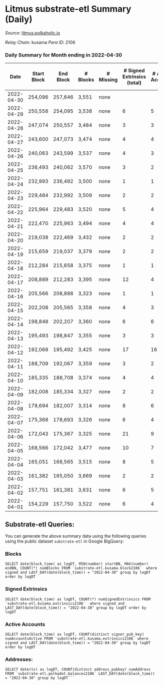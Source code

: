 # Litmus substrate-etl Summary (Daily)

_Source_: [litmus.polkaholic.io](https://litmus.polkaholic.io)

*Relay Chain*: kusama
*Para ID*: 2106



### Daily Summary for Month ending in 2022-04-30


| Date | Start Block | End Block | # Blocks | # Missing | # Signed Extrinsics (total) | # Active Accounts | # Addresses with Balances | # Events | # Transfers | # XCM Transfers In | # XCM Transfers Out |
| ---- | ----------- | --------- | -------- | --------- | --------------------------- | ----------------- | ------------------------- | -------- | ----------- | ------------------ | ------------------- |
| 2022-04-30 | 254,096 | 257,646 | 3,551 | none |  |  | 3,824 | 7,104 |   |   |   |
| 2022-04-29 | 250,558 | 254,095 | 3,538 | none | 6 | 5 | 3,824 | 7,110 |   |   |   |
| 2022-04-28 | 247,074 | 250,557 | 3,484 | none | 3 | 3 | 3,824 | 6,985 |   |   |   |
| 2022-04-27 | 243,600 | 247,073 | 3,474 | none | 4 | 4 | 3,824 | 6,968 |   |   |   |
| 2022-04-26 | 240,063 | 243,599 | 3,537 | none | 4 | 3 | 3,824 | 7,094 |   |   |   |
| 2022-04-25 | 236,493 | 240,062 | 3,570 | none | 3 | 2 | 3,824 | 7,156 |   |   |   |
| 2022-04-24 | 232,993 | 236,492 | 3,500 | none | 1 | 1 | 3,824 | 7,007 |   |   |   |
| 2022-04-23 | 229,484 | 232,992 | 3,509 | none | 2 | 2 | 3,824 | 7,030 |   |   |   |
| 2022-04-22 | 225,964 | 229,483 | 3,520 | none | 5 | 4 | 3,824 | 7,067 |   |   |   |
| 2022-04-21 | 222,470 | 225,963 | 3,494 | none | 4 | 4 | 3,824 | 7,010 |   |   |   |
| 2022-04-20 | 219,038 | 222,469 | 3,432 | none | 2 | 2 | 3,824 | 6,876 |   |   |   |
| 2022-04-19 | 215,659 | 219,037 | 3,379 | none | 2 | 2 | 3,824 | 6,770 |   |   |   |
| 2022-04-18 | 212,284 | 215,658 | 3,375 | none | 1 | 1 | 3,824 | 6,757 |   |   |   |
| 2022-04-17 | 208,889 | 212,283 | 3,395 | none | 12 | 4 | 3,824 | 6,856 |   |   |   |
| 2022-04-16 | 205,566 | 208,888 | 3,323 | none | 1 | 1 | 3,821 | 6,653 |   |   |   |
| 2022-04-15 | 202,208 | 205,565 | 3,358 | none | 4 | 3 | 3,821 | 6,736 |   |   |   |
| 2022-04-14 | 198,848 | 202,207 | 3,360 | none | 6 | 6 | 3,821 | 6,755 |   |   |   |
| 2022-04-13 | 195,493 | 198,847 | 3,355 | none | 3 | 3 | 3,821 | 6,727 |   |   |   |
| 2022-04-12 | 192,068 | 195,492 | 3,425 | none | 17 | 16 | 3,821 | 6,936 |   |   |   |
| 2022-04-11 | 188,709 | 192,067 | 3,359 | none | 3 | 2 | 3,821 | 6,735 |   |   |   |
| 2022-04-10 | 185,335 | 188,708 | 3,374 | none | 4 | 4 | 3,821 | 6,770 |   |   |   |
| 2022-04-09 | 182,008 | 185,334 | 3,327 | none | 2 | 2 | 3,821 | 6,666 |   |   |   |
| 2022-04-08 | 178,694 | 182,007 | 3,314 | none | 8 | 6 | 3,821 | 6,654 |   |   |   |
| 2022-04-07 | 175,368 | 178,693 | 3,326 | none | 6 | 4 | 3,821 | 6,678 |   |   |   |
| 2022-04-06 | 172,043 | 175,367 | 3,325 | none | 21 | 9 | 3,821 | 6,736 |   |   |   |
| 2022-04-05 | 168,566 | 172,042 | 3,477 | none | 10 | 7 | 3,821 | 6,996 |   |   |   |
| 2022-04-04 | 165,051 | 168,565 | 3,515 | none | 8 | 5 | 3,821 | 7,064 |   |   |   |
| 2022-04-03 | 161,382 | 165,050 | 3,669 | none | 2 | 2 | 3,821 | 7,348 |   |   |   |
| 2022-04-02 | 157,751 | 161,381 | 3,631 | none | 6 | 5 | 3,821 | 7,288 |   |   |   |
| 2022-04-01 | 154,229 | 157,750 | 3,522 | none | 6 | 4 | 3,821 | 7,070 |   |   |   |

## Substrate-etl Queries:
You can generate the above summary data using the following queries using the public dataset `substrate-etl` in Google BigQuery:


### Blocks
```
SELECT date(block_time) as logDT, MIN(number) startBN, MAX(number) endBN, COUNT(*) numBlocks FROM `substrate-etl.kusama.block2106`  where signed and LAST_DAY(date(block_time)) = "2022-04-30" group by logDT order by logDT
```


### Signed Extrinsics
```
SELECT date(block_time) as logDT, COUNT(*) numSignedExtrinsics FROM `substrate-etl.kusama.extrinsics2106`  where signed and LAST_DAY(date(block_time)) = "2022-04-30" group by logDT order by logDT
```


### Active Accounts
```
SELECT date(block_time) as logDT, COUNT(distinct signer_pub_key) numAccountsActive FROM `substrate-etl.kusama.extrinsics2106` where signed and LAST_DAY(date(block_time)) = "2022-04-30" group by logDT order by logDT
```


### Addresses:
```
SELECT date(ts) as logDT, COUNT(distinct address_pubkey) numAddress FROM `substrate-etl.polkadot.balances2106` LAST_DAY(date(block_time)) = "2022-04-30" group by logDT```

